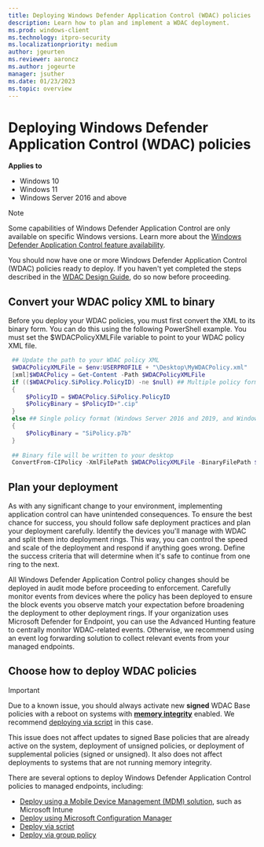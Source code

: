 ```yaml
---
title: Deploying Windows Defender Application Control (WDAC) policies
description: Learn how to plan and implement a WDAC deployment.
ms.prod: windows-client
ms.technology: itpro-security
ms.localizationpriority: medium
author: jgeurten
ms.reviewer: aaroncz
ms.author: jogeurte
manager: jsuther
ms.date: 01/23/2023
ms.topic: overview
---
```


# Deploying Windows Defender Application Control (WDAC) policies

**Applies to**

- Windows 10
- Windows 11
- Windows Server 2016 and above

> [!NOTE]
> Some capabilities of Windows Defender Application Control are only available on specific Windows versions. Learn more about the [Windows Defender Application Control feature availability](feature-availability.md).

You should now have one or more Windows Defender Application Control (WDAC) policies ready to deploy. If you haven't yet completed the steps described in the [WDAC Design Guide](windows-defender-application-control-design-guide.md), do so now before proceeding.

## Convert your WDAC policy XML to binary

Before you deploy your WDAC policies, you must first convert the XML to its binary form. You can do this using the following PowerShell example. You must set the $WDACPolicyXMLFile variable to point to your WDAC policy XML file.

   ```powershell
    ## Update the path to your WDAC policy XML
    $WDACPolicyXMLFile = $env:USERPROFILE + "\Desktop\MyWDACPolicy.xml"
    [xml]$WDACPolicy = Get-Content -Path $WDACPolicyXMLFile
    if (($WDACPolicy.SiPolicy.PolicyID) -ne $null) ## Multiple policy format (For Windows builds 1903+ only, including Server 2022)
    {
        $PolicyID = $WDACPolicy.SiPolicy.PolicyID
        $PolicyBinary = $PolicyID+".cip"
    }
    else ## Single policy format (Windows Server 2016 and 2019, and Windows 10 1809 LTSC)
    {
        $PolicyBinary = "SiPolicy.p7b"
    }
    
    ## Binary file will be written to your desktop
    ConvertFrom-CIPolicy -XmlFilePath $WDACPolicyXMLFile -BinaryFilePath $env:USERPROFILE\Desktop\$PolicyBinary
   ```

## Plan your deployment

As with any significant change to your environment, implementing application control can have unintended consequences. To ensure the best chance for success, you should follow safe deployment practices and plan your deployment carefully. Identify the devices you'll manage with WDAC and split them into deployment rings. This way, you can control the speed and scale of the deployment and respond if anything goes wrong. Define the success criteria that will determine when it's safe to continue from one ring to the next.

All Windows Defender Application Control policy changes should be deployed in audit mode before proceeding to enforcement. Carefully monitor events from devices where the policy has been deployed to ensure the block events you observe match your expectation before broadening the deployment to other deployment rings. If your organization uses Microsoft Defender for Endpoint, you can use the Advanced Hunting feature to centrally monitor WDAC-related events. Otherwise, we recommend using an event log forwarding solution to collect relevant events from your managed endpoints.

## Choose how to deploy WDAC policies

> [!IMPORTANT]
> Due to a known issue, you should always activate new **signed** WDAC Base policies with a reboot on systems with [**memory integrity**](/windows/security/threat-protection/device-guard/enable-virtualization-based-protection-of-code-integrity) enabled. We recommend [deploying via script](deployment/deploy-wdac-policies-with-script.md) in this case.
>
> This issue does not affect updates to signed Base policies that are already active on the system, deployment of unsigned policies, or deployment of supplemental policies (signed or unsigned). It also does not affect deployments to systems that are not running memory integrity.

There are several options to deploy Windows Defender Application Control policies to managed endpoints, including:

- [Deploy using a Mobile Device Management (MDM) solution](deployment/deploy-windows-defender-application-control-policies-using-intune.md), such as Microsoft Intune
- [Deploy using Microsoft Configuration Manager](deployment/deploy-wdac-policies-with-memcm.md)
- [Deploy via script](deployment/deploy-wdac-policies-with-script.md)
- [Deploy via group policy](deployment/deploy-windows-defender-application-control-policies-using-group-policy.md)
